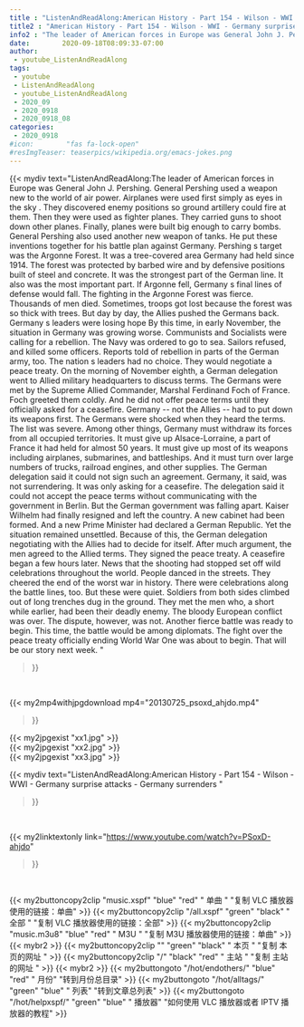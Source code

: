 ```yaml
---
title : "ListenAndReadAlong:American History - Part 154 - Wilson - WWI - Germany surprise attacks - Germany surrenders "
title2 : "American History - Part 154 - Wilson - WWI - Germany surprise attacks - Germany surrenders "
info2 : "The leader of American forces in Europe was General John J. Pershing. General Pershing used a weapon new to the world of   air power. Airplanes were used first simply as  eyes in the sky . They discovered enemy positions so ground artillery could fire at them. Then they were used as fighter planes. They carried guns to shoot down other planes. Finally, planes were built big enough to carry bombs. General Pershing also used another new weapon of   tanks. He put these inventions together for his battle plan against Germany. Pershing s target was the Argonne Forest. It was a tree-covered area Germany had held since 1914. The forest was protected by barbed wire and by defensive positions built of steel and concrete. It was the strongest part of the German line. It also was the most important part. If Argonne fell, Germany s final lines of defense would fall. The fighting in the Argonne Forest was fierce. Thousands of men died. Sometimes, troops got lost because the forest was so thick with trees. But day by day, the Allies pushed the Germans back. Germany s leaders were losing hope By this time, in early November, the situation in Germany was growing worse. Communists and Socialists were calling for a rebellion. The Navy was ordered to go to sea. Sailors refused, and killed some officers. Reports told of rebellion in parts of the German army, too. The nation s leaders had no choice. They would negotiate a peace treaty. On the morning of November eighth, a German delegation went to Allied military headquarters to discuss terms. The Germans were met by the Supreme Allied Commander, Marshal Ferdinand Foch of France. Foch greeted them coldly. And he did not offer peace terms until they officially asked for a ceasefire. Germany -- not the Allies -- had to put down its weapons first. The Germans were shocked when they heard the terms. The list was severe. Among other things, Germany must withdraw its forces from all occupied territories. It must give up Alsace-Lorraine, a part of France it had held for almost 50 years. It must give up most of its weapons including airplanes, submarines, and battleships. And it must turn over large numbers of trucks, railroad engines, and other supplies. The German delegation said it could not sign such an agreement. Germany, it said, was not surrendering. It was only asking for a ceasefire. The delegation said it could not accept the peace terms without communicating with the government in Berlin. But the German government was falling apart. Kaiser Wilhelm had finally resigned and left the country. A new cabinet had been formed. And a new Prime Minister had declared a German Republic. Yet the situation remained unsettled. Because of this, the German delegation negotiating with the Allies had to decide for itself. After much argument, the men agreed to the Allied terms. They signed the peace treaty. A ceasefire began a few hours later. News that the shooting had stopped set off wild celebrations throughout the world. People danced in the streets. They cheered the end of the worst war in history. There were celebrations along the battle lines, too. But these were quiet. Soldiers from both sides climbed out of long trenches dug in the ground. They met the men who, a short while earlier, had been their deadly enemy. The bloody European conflict was over. The dispute, however, was not. Another fierce battle was ready to begin. This time, the battle would be among diplomats. The fight over the peace treaty officially ending World War One was about to begin. That will be our story next week. "
date:        2020-09-18T08:09:33-07:00
author:
 - youtube_ListenAndReadAlong
tags:
 - youtube
 - ListenAndReadAlong
 - youtube_ListenAndReadAlong
 - 2020_09
 - 2020_0918
 - 2020_0918_08
categories:
 - 2020_0918
#icon:        "fas fa-lock-open"
#resImgTeaser: teaserpics/wikipedia.org/emacs-jokes.png
---
```


{{< mydiv text="ListenAndReadAlong:The leader of American forces in Europe was General John J. Pershing. General Pershing used a weapon new to the world of   air power. Airplanes were used first simply as  eyes in the sky . They discovered enemy positions so ground artillery could fire at them. Then they were used as fighter planes. They carried guns to shoot down other planes. Finally, planes were built big enough to carry bombs. General Pershing also used another new weapon of   tanks. He put these inventions together for his battle plan against Germany. Pershing s target was the Argonne Forest. It was a tree-covered area Germany had held since 1914. The forest was protected by barbed wire and by defensive positions built of steel and concrete. It was the strongest part of the German line. It also was the most important part. If Argonne fell, Germany s final lines of defense would fall. The fighting in the Argonne Forest was fierce. Thousands of men died. Sometimes, troops got lost because the forest was so thick with trees. But day by day, the Allies pushed the Germans back. Germany s leaders were losing hope By this time, in early November, the situation in Germany was growing worse. Communists and Socialists were calling for a rebellion. The Navy was ordered to go to sea. Sailors refused, and killed some officers. Reports told of rebellion in parts of the German army, too. The nation s leaders had no choice. They would negotiate a peace treaty. On the morning of November eighth, a German delegation went to Allied military headquarters to discuss terms. The Germans were met by the Supreme Allied Commander, Marshal Ferdinand Foch of France. Foch greeted them coldly. And he did not offer peace terms until they officially asked for a ceasefire. Germany -- not the Allies -- had to put down its weapons first. The Germans were shocked when they heard the terms. The list was severe. Among other things, Germany must withdraw its forces from all occupied territories. It must give up Alsace-Lorraine, a part of France it had held for almost 50 years. It must give up most of its weapons including airplanes, submarines, and battleships. And it must turn over large numbers of trucks, railroad engines, and other supplies. The German delegation said it could not sign such an agreement. Germany, it said, was not surrendering. It was only asking for a ceasefire. The delegation said it could not accept the peace terms without communicating with the government in Berlin. But the German government was falling apart. Kaiser Wilhelm had finally resigned and left the country. A new cabinet had been formed. And a new Prime Minister had declared a German Republic. Yet the situation remained unsettled. Because of this, the German delegation negotiating with the Allies had to decide for itself. After much argument, the men agreed to the Allied terms. They signed the peace treaty. A ceasefire began a few hours later. News that the shooting had stopped set off wild celebrations throughout the world. People danced in the streets. They cheered the end of the worst war in history. There were celebrations along the battle lines, too. But these were quiet. Soldiers from both sides climbed out of long trenches dug in the ground. They met the men who, a short while earlier, had been their deadly enemy. The bloody European conflict was over. The dispute, however, was not. Another fierce battle was ready to begin. This time, the battle would be among diplomats. The fight over the peace treaty officially ending World War One was about to begin. That will be our story next week. "
>}}
<br>


{{< my2mp4withjpgdownload mp4="20130725_psoxd_ahjdo.mp4"
>}}

{{< my2jpgexist "xx1.jpg" >}}<br>
{{< my2jpgexist "xx2.jpg" >}}<br>
{{< my2jpgexist "xx3.jpg" >}}<br>



{{< mydiv text="ListenAndReadAlong:American History - Part 154 - Wilson - WWI - Germany surprise attacks - Germany surrenders "
>}}
<br>

{{< my2linktextonly link="https://www.youtube.com/watch?v=PSoxD-ahjdo"
>}}


<br>

{{< my2buttoncopy2clip "music.xspf"        "blue"   "red"    " 单曲 "  "复制 VLC 播放器使用的链接：单曲" >}} {{< my2buttoncopy2clip "/all.xspf"         "green"  "black"  " 全部 "  "复制 VLC 播放器使用的链接：全部" >}} {{< my2buttoncopy2clip "music.m3u8"        "blue"   "red"    " M3U  "    "复制 M3U 播放器使用的链接：单曲" >}} {{< mybr2 >}} {{< my2buttoncopy2clip ""                  "green"  "black"  " 本页 "    "复制 本页的网址 " >}} {{< my2buttoncopy2clip "/"                 "black"  "red"    " 主站 "    "复制 主站的网址 " >}} {{< mybr2 >}} {{< my2buttongoto      "/hot/endothers/"   "blue"   "red"    " 月份"   "转到月份总目录" >}} {{< my2buttongoto      "/hot/alltags/"     "green"  "blue"   " 列表"   "转到文章总列表" >}} {{< my2buttongoto      "/hot/helpxspf/"    "green"  "blue"   " 播放器" "如何使用 VLC 播放器或者 IPTV 播放器的教程" >}} 
